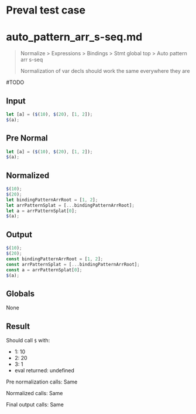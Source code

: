 # Preval test case

# auto_pattern_arr_s-seq.md

> Normalize > Expressions > Bindings > Stmt global top > Auto pattern arr s-seq
>
> Normalization of var decls should work the same everywhere they are

#TODO

## Input

`````js filename=intro
let [a] = ($(10), $(20), [1, 2]);
$(a);
`````

## Pre Normal

`````js filename=intro
let [a] = ($(10), $(20), [1, 2]);
$(a);
`````

## Normalized

`````js filename=intro
$(10);
$(20);
let bindingPatternArrRoot = [1, 2];
let arrPatternSplat = [...bindingPatternArrRoot];
let a = arrPatternSplat[0];
$(a);
`````

## Output

`````js filename=intro
$(10);
$(20);
const bindingPatternArrRoot = [1, 2];
const arrPatternSplat = [...bindingPatternArrRoot];
const a = arrPatternSplat[0];
$(a);
`````

## Globals

None

## Result

Should call `$` with:
 - 1: 10
 - 2: 20
 - 3: 1
 - eval returned: undefined

Pre normalization calls: Same

Normalized calls: Same

Final output calls: Same
